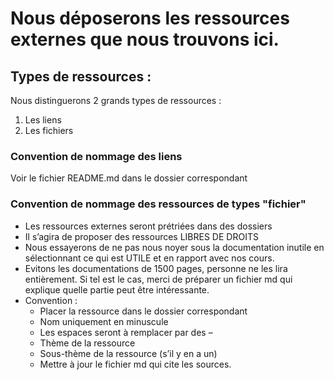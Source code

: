 # Nous déposerons les ressources externes que nous trouvons ici.
## Types de ressources :
Nous distinguerons 2 grands types de ressources :
1.	Les liens
2.	Les fichiers
### Convention de nommage des liens
Voir le fichier README.md dans le dossier correspondant
### Convention de nommage des ressources de types "fichier"
* Les ressources externes seront prétriées dans des dossiers
* Il s’agira de proposer des ressources LIBRES DE DROITS
* Nous essayerons de ne pas nous noyer sous la documentation inutile en sélectionnant ce qui est UTILE et en rapport avec nos cours.
* Evitons les documentations de 1500 pages, personne ne les lira entièrement. Si tel est le cas, merci de préparer un fichier md qui explique quelle partie peut être intéressante.
* Convention :
    * Placer la ressource dans le dossier correspondant
    * Nom uniquement en minuscule
    * Les espaces seront à remplacer par des –
    * Thème de la ressource
    * Sous-thème de la ressource (s’il y en a un)
    * Mettre à jour le fichier md qui cite les sources.
